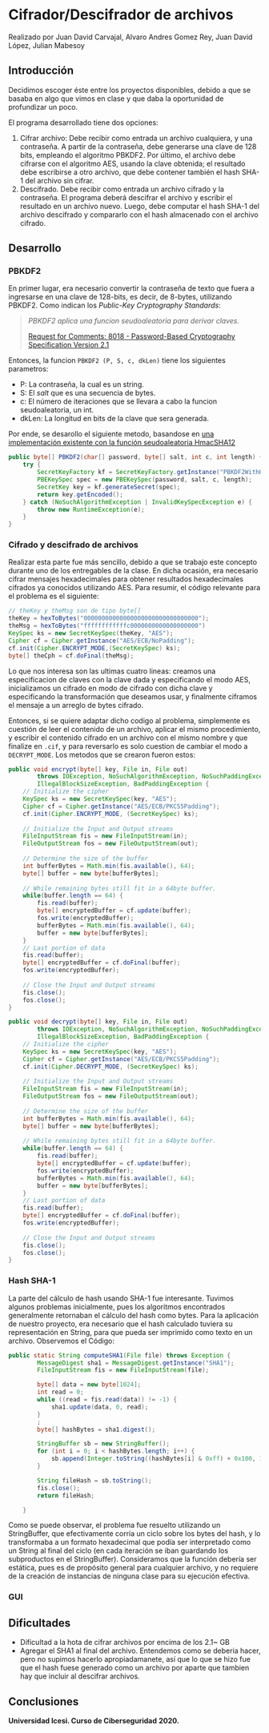 # Cifrador/Descifrador de archivos
Realizado por Juan David Carvajal, Alvaro Andres Gomez Rey, Juan David López, Julian Mabesoy

## Introducción
Decidimos escoger éste entre los proyectos disponibles, debido a que se basaba en algo que vimos en clase y que daba la oportunidad de profundizar un poco.

El programa desarrollado tiene dos opciones:
  1. Cifrar archivo: Debe recibir como entrada un archivo cualquiera, y una contraseña. A partir de la contraseña, debe generarse una clave de 128 bits, empleando el algoritmo PBKDF2. Por último, el archivo debe cifrarse con el algoritmo AES, usando la clave obtenida; el resultado debe escribirse a otro archivo, que debe contener también el hash SHA-1 del archivo sin cifrar.
  1. Descifrado. Debe recibir como entrada un archivo cifrado y la contraseña. El programa deberá descifrar el archivo y escribir el resultado en un archivo nuevo. Luego, debe computar el hash SHA-1 del archivo descifrado y compararlo con el hash almacenado con el archivo cifrado.

## Desarrollo

### PBKDF2
En primer lugar, era necesario convertir la contraseña de texto que fuera a ingresarse en una clave de 128-bits, es decir, de 8-bytes, utilizando PBKDF2. Como indican los *Public-Key Cryptography Standards*:
> *PBKDF2 aplica una funcion seudoaleatoria para derivar claves.*
>
> [Request for Comments: 8018 - Password-Based Cryptography Specification Version 2.1][1]

Entonces, la funcion ```PBKDF2 (P, S, c, dkLen)``` tiene los siguientes parametros:
- P: La contraseña, la cual es un string.
- S: El *salt* que es una secuencia de bytes.
- c: El número de iteraciones que se llevara a cabo la funcion seudoaleatoria, un int.
- dkLen: La longitud en bits de la clave que sera generada.

Por ende, se desarollo el siguiente metodo, basandose en [una implementación existente con la función seudoaleatoria HmacSHA12][2]
```java
public byte[] PBKDF2(char[] password, byte[] salt, int c, int length) {
	try {
		SecretKeyFactory kf = SecretKeyFactory.getInstance("PBKDF2WithHmacSHA512");
		PBEKeySpec spec = new PBEKeySpec(password, salt, c, length);
		SecretKey key = kf.generateSecret(spec);
		return key.getEncoded();
	} catch (NoSuchAlgorithmException | InvalidKeySpecException e) {
		throw new RuntimeException(e);
	}
}
```

### Cifrado y descifrado de archivos
Realizar esta parte fue más sencillo, debido a que se trabajo este concepto durante uno de los entregables de la clase. En dicha ocasión, era necesario cifrar mensajes hexadecimales para obtener resultados hexadecimales cifrados ya conocidos utilizando AES. Para resumir, el código relevante para el problema es el siguiente:
```java
// theKey y theMsg son de tipo byte[]
theKey = hexToBytes("00000000000000000000000000000000");
theMsg = hexToBytes("ffffffffffffc0000000000000000000")
KeySpec ks = new SecretKeySpec(theKey, "AES");
Cipher cf = Cipher.getInstance("AES/ECB/NoPadding");
cf.init(Cipher.ENCRYPT_MODE,(SecretKeySpec) ks);
byte[] theCph = cf.doFinal(theMsg);
```
Lo que nos interesa son las ultimas cuatro lineas: creamos una especificacion de claves con la clave dada y especificando el modo AES, inicializamos un cifrado en modo de cifrado con dicha clave y especificando la transformación que deseamos usar, y finalmente ciframos el mensaje a un arreglo de bytes cifrado.

Entonces, si se quiere adaptar dicho codigo al problema, simplemente es cuestión de leer el contenido de un archivo, aplicar el mismo procedimiento, y escribir el contenido cifrado en un archivo con el mismo nombre y que finalize en `.cif`, y para reversarlo es solo cuestion de cambiar el modo a `DECRYPT_MODE`. Los metodos que se crearon fueron estos:
```java
public void encrypt(byte[] key, File in, File out) 
		throws IOException, NoSuchAlgorithmException, NoSuchPaddingException, InvalidKeyException, 
		IllegalBlockSizeException, BadPaddingException {
	// Initialize the cipher
	KeySpec ks = new SecretKeySpec(key, "AES");
	Cipher cf = Cipher.getInstance("AES/ECB/PKCS5Padding");
	cf.init(Cipher.ENCRYPT_MODE, (SecretKeySpec) ks);
	
	// Initialize the Input and Output streams
	FileInputStream fis = new FileInputStream(in);
	FileOutputStream fos = new FileOutputStream(out);
	
	// Determine the size of the buffer
	int bufferBytes = Math.min(fis.available(), 64);
	byte[] buffer = new byte[bufferBytes];
	
	// While remaining bytes still fit in a 64byte buffer.
	while(buffer.length == 64) {
		fis.read(buffer);
		byte[] encryptedBuffer = cf.update(buffer);
		fos.write(encryptedBuffer);
		bufferBytes = Math.min(fis.available(), 64);
		buffer = new byte[bufferBytes];
	}
	// Last portion of data
	fis.read(buffer);
	byte[] encryptedBuffer = cf.doFinal(buffer);
	fos.write(encryptedBuffer);
	
	// Close the Input and Output streams
	fis.close();
	fos.close();
}

public void decrypt(byte[] key, File in, File out) 
		throws IOException, NoSuchAlgorithmException, NoSuchPaddingException, InvalidKeyException, 
		IllegalBlockSizeException, BadPaddingException {
	// Initialize the cipher
	KeySpec ks = new SecretKeySpec(key, "AES");
	Cipher cf = Cipher.getInstance("AES/ECB/PKCS5Padding");
	cf.init(Cipher.DECRYPT_MODE, (SecretKeySpec) ks);
	
	// Initialize the Input and Output streams
	FileInputStream fis = new FileInputStream(in);
	FileOutputStream fos = new FileOutputStream(out);
	
	// Determine the size of the buffer
	int bufferBytes = Math.min(fis.available(), 64);
	byte[] buffer = new byte[bufferBytes];
	
	// While remaining bytes still fit in a 64byte buffer.
	while(buffer.length == 64) {
		fis.read(buffer);
		byte[] encryptedBuffer = cf.update(buffer);
		fos.write(encryptedBuffer);
		bufferBytes = Math.min(fis.available(), 64);
		buffer = new byte[bufferBytes];
	}
	// Last portion of data
	fis.read(buffer);
	byte[] encryptedBuffer = cf.doFinal(buffer);
	fos.write(encryptedBuffer);
	
	// Close the Input and Output streams
	fis.close();
	fos.close();
}
```

### Hash SHA-1
La parte del cálculo de hash usando SHA-1 fue interesante. Tuvimos algunos problemas inicialmente, pues los algoritmos encontrados generalmente retornaban el cálculo del hash como bytes. Para la aplicación de nuestro proyecto, era necesario que el hash calculado tuviera su representación en String, para que pueda ser imprimido como texto en un archivo. Observemos el Código:
```java
public static String computeSHA1(File file) throws Exception {
		MessageDigest sha1 = MessageDigest.getInstance("SHA1");
		FileInputStream fis = new FileInputStream(file);

		byte[] data = new byte[1024];
		int read = 0;
		while ((read = fis.read(data)) != -1) {
			sha1.update(data, 0, read);
		}
		;
		byte[] hashBytes = sha1.digest();

		StringBuffer sb = new StringBuffer();
		for (int i = 0; i < hashBytes.length; i++) {
			sb.append(Integer.toString((hashBytes[i] & 0xff) + 0x100, 16).substring(1));
		}

		String fileHash = sb.toString();
		fis.close();
		return fileHash;

	}
```
Como se puede observar, el problema fue resuelto utilizando un StringBuffer, que efectivamente corría un ciclo sobre los bytes del hash, y lo transformaba a un formato hexadecimal que podía ser interpretado como un String al final del ciclo (en cada iteración se iban guardando los subproductos en el StringBuffer).
Consideramos que la función debería ser estática, pues es de propósito general para cualquier archivo, y no requiere de la creación de instancias de ninguna clase para su ejecución efectiva.
### GUI

## Dificultades
- Dificultad a la hota de cifrar archivos por encima de los 2.1~ GB
- Agregar el SHA1 al final del archivo. Entendemos como se deberia hacer, pero no supimos hacerlo apropiadamanete, así que lo que se hizo fue que el hash fuese generado como un archivo por aparte que tambien hay que incluir al descifrar archivos.

## Conclusiones


[1]: https://tools.ietf.org/html/rfc8018#section-5.2
[2]: https://docs.oracle.com/en/java/javase/11/docs/specs/security/standard-names.html#secretkeyfactory-algorithms

**Universidad Icesi. Curso de Ciberseguridad**
**2020.**
